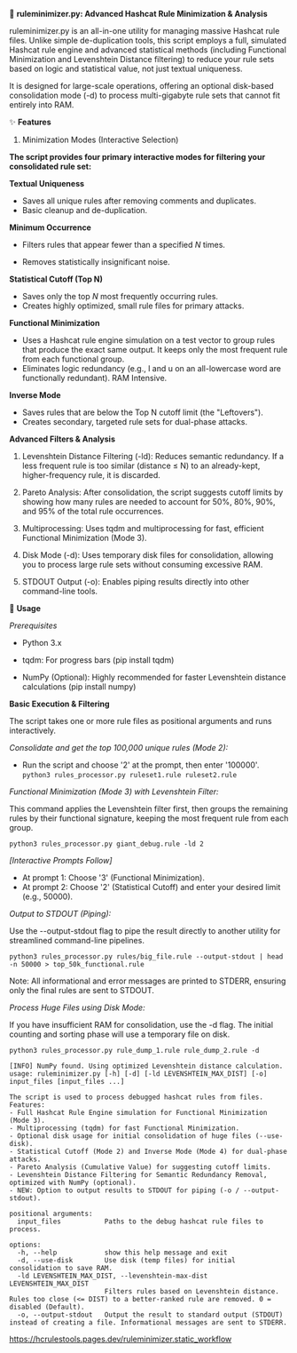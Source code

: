 🔬 **ruleminimizer.py: Advanced Hashcat Rule Minimization & Analysis**

ruleminimizer.py is an all-in-one utility for managing massive Hashcat rule files. Unlike simple de-duplication tools, this script employs a full, simulated Hashcat rule engine and advanced statistical methods (including Functional Minimization and Levenshtein Distance filtering) to reduce your rule sets based on logic and statistical value, not just textual uniqueness.

It is designed for large-scale operations, offering an optional disk-based consolidation mode (-d) to process multi-gigabyte rule sets that cannot fit entirely into RAM.

✨ **Features**

1. Minimization Modes (Interactive Selection)

**The script provides four primary interactive modes for filtering your consolidated rule set:**

**Textual Uniqueness**

- Saves all unique rules after removing comments and duplicates.
- Basic cleanup and de-duplication.

**Minimum Occurrence**

- Filters rules that appear fewer than a specified $N$ times.

- Removes statistically insignificant noise.

**Statistical Cutoff (Top N)**

- Saves only the top $N$ most frequently occurring rules.
- Creates highly optimized, small rule files for primary attacks.

**Functional Minimization**

- Uses a Hashcat rule engine simulation on a test vector to group rules that produce the exact same output. It keeps only the most frequent rule from each functional group.
- Eliminates logic redundancy (e.g., l and u on an all-lowercase word are functionally redundant). RAM Intensive.

**Inverse Mode**

- Saves rules that are below the Top N cutoff limit (the "Leftovers").
- Creates secondary, targeted rule sets for dual-phase attacks.

**Advanced Filters & Analysis**

1. Levenshtein Distance Filtering (-ld): Reduces semantic redundancy. If a less frequent rule is too similar (distance $\le$ N) to an already-kept, higher-frequency rule, it is discarded.

2. Pareto Analysis: After consolidation, the script suggests cutoff limits by showing how many rules are needed to account for 50%, 80%, 90%, and 95% of the total rule occurrences.

3. Multiprocessing: Uses tqdm and multiprocessing for fast, efficient Functional Minimization (Mode 3).

4. Disk Mode (-d): Uses temporary disk files for consolidation, allowing you to process large rule sets without consuming excessive RAM.

5. STDOUT Output (-o): Enables piping results directly into other command-line tools.

🚀 **Usage**

*Prerequisites*

- Python 3.x

- tqdm: For progress bars (pip install tqdm)

- NumPy (Optional): Highly recommended for faster Levenshtein distance calculations (pip install numpy)

**Basic Execution & Filtering**

The script takes one or more rule files as positional arguments and runs interactively.

*Consolidate and get the top 100,000 unique rules (Mode 2):*

- Run the script and choose '2' at the prompt, then enter '100000'.
```python3 rules_processor.py ruleset1.rule ruleset2.rule```


*Functional Minimization (Mode 3) with Levenshtein Filter:*

This command applies the Levenshtein filter first, then groups the remaining rules by their functional signature, keeping the most frequent rule from each group.

```python3 rules_processor.py giant_debug.rule -ld 2```

*[Interactive Prompts Follow]*
- At prompt 1: Choose '3' (Functional Minimization).
- At prompt 2: Choose '2' (Statistical Cutoff) and enter your desired limit (e.g., 50000).


*Output to STDOUT (Piping):*

Use the --output-stdout flag to pipe the result directly to another utility for streamlined command-line pipelines.

```python3 rules_processor.py rules/big_file.rule --output-stdout | head -n 50000 > top_50k_functional.rule```

Note: All informational and error messages are printed to STDERR, ensuring only the final rules are sent to STDOUT.


*Process Huge Files using Disk Mode:*

If you have insufficient RAM for consolidation, use the -d flag. The initial counting and sorting phase will use a temporary file on disk.

```python3 rules_processor.py rule_dump_1.rule rule_dump_2.rule -d```

```# python3 ruleminimizer.py -h
[INFO] NumPy found. Using optimized Levenshtein distance calculation.
usage: ruleminimizer.py [-h] [-d] [-ld LEVENSHTEIN_MAX_DIST] [-o] input_files [input_files ...]

The script is used to process debugged hashcat rules from files.
Features:
- Full Hashcat Rule Engine simulation for Functional Minimization (Mode 3).
- Multiprocessing (tqdm) for fast Functional Minimization.
- Optional disk usage for initial consolidation of huge files (--use-disk).
- Statistical Cutoff (Mode 2) and Inverse Mode (Mode 4) for dual-phase attacks.
- Pareto Analysis (Cumulative Value) for suggesting cutoff limits.
- Levenshtein Distance Filtering for Semantic Redundancy Removal, optimized with NumPy (optional).
- NEW: Option to output results to STDOUT for piping (-o / --output-stdout).

positional arguments:
  input_files           Paths to the debug hashcat rule files to process.

options:
  -h, --help            show this help message and exit
  -d, --use-disk        Use disk (temp files) for initial consolidation to save RAM.
  -ld LEVENSHTEIN_MAX_DIST, --levenshtein-max-dist LEVENSHTEIN_MAX_DIST
                        Filters rules based on Levenshtein distance. Rules too close (<= DIST) to a better-ranked rule are removed. 0 = disabled (Default).
  -o, --output-stdout   Output the result to standard output (STDOUT) instead of creating a file. Informational messages are sent to STDERR.
```

https://hcrulestools.pages.dev/ruleminimizer.static_workflow
